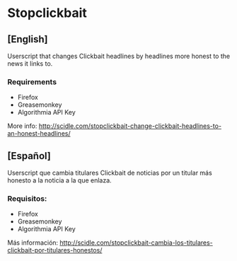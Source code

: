 <h1>Stopclickbait</h1>

<h2>[English]</h2>

Userscript that changes Clickbait headlines by headlines more honest to the news it links to.

<h3>Requirements</h3>
<ul>
 	<li>Firefox</li>
 	<li>Greasemonkey</li>
  <li>Algorithmia API Key</li>
</ul>

More info: http://scidle.com/stopclickbait-change-clickbait-headlines-to-an-honest-headlines/

<h2>[Español]</h2>

Userscript que cambia titulares Clickbait de noticias por un titular más honesto a la noticia a la que enlaza.

<h3>Requisitos:</h3>
<ul>
 	<li>Firefox</li>
 	<li>Greasemonkey</li>
  <li>Algorithmia API Key</li>
</ul>

Más información: http://scidle.com/stopclickbait-cambia-los-titulares-clickbait-por-titulares-honestos/
